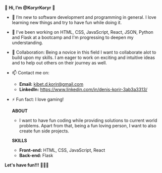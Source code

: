 👋 **Hi, I’m @KoryrKoryr** 👋

- 👀 I’m new to software development and programming in general. I love learning new things and try to have fun while doing it.

- 🌱 I've been working on HTML, CSS, JavaScript, React, JSON, Python and Flask at a bootcamp and I'm progressing to deepen my understanding.

- 💞️ Collaboration: Being a novice in this field I want to collaborate alot to build upon my skills. I am eager to work on exciting and intuitive ideas and to help out others on their journey as well.

- 📫 Contact me on:
   - **Email:** kibet.d.korir@gmail.com
   - **LinkedIn:** https://www.linkedin.com/in/denis-korir-3ab3a3313/

- ⚡ Fun fact: I love gaming!

  **ABOUT**
  - I want to have fun coding while providing solutions to current world problems. Apart from that, being a fun loving person, I want to also create fun side projects.
  

  **SKILLS**
  - **Front-end:** HTML, CSS, JavaScript, React
  - **Back-end:** Flask

**Let's have fun!!!** 🚀🚀🚀
<!---
KoryrKoryr/KoryrKoryr is a ✨ special ✨ repository because its `README.md` (this file) appears on your GitHub profile.
You can click the Preview link to take a look at your changes.
--->
